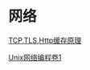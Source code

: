 # 网络
[TCP](./TCP/TCP.md),[TLS](./TLS/TLS.md),[Http缓存原理](./Http缓存原理.md)

[Unix网络编程卷1](./Unix网络编程卷1/README.md)